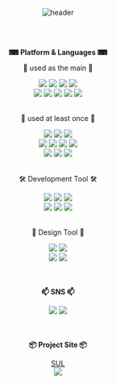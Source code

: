 <div align="center">
  
  ![header](https://capsule-render.vercel.app/api?type=cylinder&color=81ccff&height=120&section=header&text=SEOHEEJUNG_GitHub👋&fontColor=ffffff&fontSize=60&animation=fadeIn&fontAlignY=55)
</div>
<br/><br/>
<div align="center">
  <p><b>⌨ Platform & Languages ⌨</b></p>
  <p>📌 used as the main 📌</p>
    <img src="https://img.shields.io/badge/node.js-339933?style=for-the-badge&logo=nodedotjs&logoColor=white">  
    <img src="https://img.shields.io/badge/JAVA-007396?style=for-the-badge&logo=java&logoColor=white">
    <img src="https://img.shields.io/badge/Spring Boot-6DB33F?style=for-the-badge&logo=SpringBoot&logoColor=white">
    <img src="https://img.shields.io/badge/Javascript-F7DF1E?style=for-the-badge&logo=Javascript&logoColor=white">
  <br/>
    <img src="https://img.shields.io/badge/MySQL-4479A1?style=for-the-badge&logo=MySQL&logoColor=white">
    <img src="https://img.shields.io/badge/MariaDB-003545?style=for-the-badge&logo=mariadb&logoColor=white">
    <img src="https://img.shields.io/badge/Oracle-F80000?style=for-the-badge&logo=Oracle&logoColor=white">
    <img src="https://img.shields.io/badge/Mongodb-47A248?style=for-the-badge&logo=Mongodb&logoColor=white">
    <img src="https://img.shields.io/badge/GraphQL-E10098?style=for-the-badge&logo=Graphql&logoColor=white">
  <br/><br/>
  <p>📌 used at least once 📌</p>
    <img src="https://img.shields.io/badge/HTML5-E34F26?style=for-the-badge&logo=html5&logoColor=white">
    <img src="https://img.shields.io/badge/CSS-1572B6?style=for-the-badge&logo=css3&logoColor=white">
    <img src="https://img.shields.io/badge/jQuery-0769AD?style=for-the-badge&logo=jquery&logoColor=white">
  <br/>
    <img src="https://img.shields.io/badge/Typescript-3178C6?style=for-the-badge&logo=typescript&logoColor=white">
    <img src="https://img.shields.io/badge/Next.JS-000000?style=for-the-badge&logo=nextdotjs&logoColor=white">
    <img src="https://img.shields.io/badge/React-61DAFB?style=for-the-badge&logo=react&logoColor=white">
    <img src="https://img.shields.io/badge/Nginx-009639?style=for-the-badge&logo=nginx&logoColor=white">
  <br/>
    <img src="https://img.shields.io/badge/Linux-FCC624?style=for-the-badge&logo=linux&logoColor=white">
    <img src="https://img.shields.io/badge/Ubuntu-E95420?style=for-the-badge&logo=ubuntu&logoColor=white">
    <img src="https://img.shields.io/badge/Tomcat-F8DC75?style=for-the-badge&logo=apachetomcat&logoColor=white">
</div>
<br/>
<div align="center">
  <p>🛠 Development Tool 🛠</p>
    <img src="https://img.shields.io/badge/Visual Studio Code-007ACC?style=for-the-badge&logo=visualstudiocode%20IDE&logoColor=white">
    <img src="https://img.shields.io/badge/Spring Tools 4-6DB33F?style=for-the-badge&logo=spring%20IDE&logoColor=white">
    <img src="https://img.shields.io/badge/Eclipse-2C2255?style=for-the-badge&logo=Eclipse%20IDE&logoColor=white"><br/>
    <img src="https://img.shields.io/badge/github-181717?style=for-the-badge&logo=github&logoColor=white">
    <img src="https://img.shields.io/badge/Docker-2496ED?style=for-the-badge&logo=docker&logoColor=white">
    <img src="https://img.shields.io/badge/Postman-FF6C37?style=for-the-badge&logo=postman&logoColor=white">
<br/>
<br/>
<p>🎨 Design Tool 🎨</p>
<img src="https://img.shields.io/badge/Adobe Photoshop-31A8FF?style=for-the-badge&logo=adobephotoshop&logoColor=white">
<img src="https://img.shields.io/badge/Adobe Illustrator-FF9A00?style=for-the-badge&logo=adobeillustrator&logoColor=white"><br/>
<img src="https://img.shields.io/badge/Adobe Premiere Pro-9999FF?style=for-the-badge&logo=adobepremierepro&logoColor=white">
<img src="https://img.shields.io/badge/Adobe After Effects-9999FF?style=for-the-badge&logo=adobeaftereffects&logoColor=white">
<br/><br/><br/>
  <p><b>📫 SNS 📫</b></p>
   <a href="https://www.instagram.com/seo_haligali/" target="_blank"><img src="https://img.shields.io/badge/INSTARGRAM-E4405F?style=flat-square&logo=instagram&logoColor=white"/></a>
   <a href="https://halligalli0.tistory.com/" target="_blank"><img src="https://img.shields.io/badge/Tistory-000000?style=flat-square&logo=tistory&logoColor=white"/></a>
</div>
<br/><br/>
<div align="center">
<p><b>📦 Project Site 📦</b></p>
   <a href='https://sul.run.goorm.site/' target='_blank'> SUL </a>
</div>   
<div align="center">
	<img src="https://github-readme-stats.vercel.app/api/top-langs/?username=seoheejung&layout=compact"><br><br>
</div>
